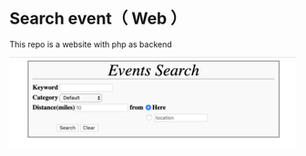 # Search event（ Web ） #

This repo is a website with php as backend

![Image of event search php](https://github.com/hjwang95/GithubData/blob/master/SearchEvent-Web/eventSearch_php.png)

